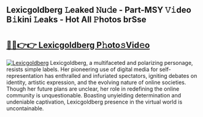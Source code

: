 ## Lexicgoldberg 𝙻eaked 𝙽u𝚍e - Part-MSY 𝚅𝚒deo B𝚒kini 𝙻eaks - Hot All 𝙿hotos brSse

# <h2><a href="http://ld3zrd.urlbe.top/?page=Lexicgoldberg">🔗🔗👉👉 Lexicgoldberg P𝚑oto𝚜Vid𝚎o</a></h2>

[![Lexicgoldberg](https://i.imgur.com/eBuTRDB.gif)](http://ld3zrd.urlbe.top/?page=Lexicgoldberg)
Lexicgoldberg, a multifaceted and polarizing personage, resists simple labels. Her pioneering use of digital media for self-representation has enthralled and infuriated spectators, igniting debates on identity, artistic expression, and the evolving nature of online societies. Though her future plans are unclear, her role in redefining the online community is unquestionable. Boasting unyielding determination and undeniable captivation, Lexicgoldberg presence in the virtual world is uncontainable.
